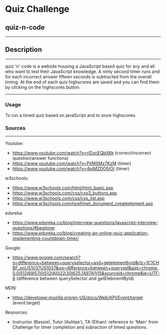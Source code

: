 # Quiz Challenge

## quiz-n-code
***

## Description 
***
quiz 'n' code is a website housing a JavaScript based quiz for any and all who want to test their JavaScript knowledge. A ninty second timer runs and for each incorrect answer fifteen seconds is subtracted from the overall timing. At the end of each quiz highscores are saved and you can find them by clicking on the highscores button. 

***
### Usage
To run a timed quiz based on javaScript and to store highscores. 




### Sources
***
Youtube:
 - https://www.youtube.com/watch?v=riDzcEQbX6k (correct/incorrect question/answer functions)
 - https://www.youtube.com/watch?v=PIiMSMz7KzM (timer)
 - https://www.youtube.com/watch?v=4piMZDO5IOI (timer)

 w3schools:
  - https://www.w3schools.com/html/html_basic.asp
  - https://www.w3schools.com/css/css3_buttons.asp
  - https://www.w3schools.com/css/css_list.asp
  - https://www.w3schools.com/jsref/met_document_createelement.asp

 edureka:
  - https://www.edureka.co/blog/interview-questions/javascript-interview-questions/#beginner
  - https://www.edureka.co/blog/creating-an-online-quiz-application-implementing-countdown-timer/

  Google:
   - https://www.google.com/search?q=difference+between+queryselector+and+getelementbyid&rlz=1C1CHBF_enUS1037US1037&oq=difference+between+querysel&aqs=chrome.0.0i512j69i57j0i512l4j0i22i30i625.14974j1j15&sourceid=chrome&ie=UTF-8 (difference between querySelector and getElebmentById)


MDN:
 - https://developer.mozilla.org/en-US/docs/Web/API/Event/target (event.target)

 Resources:
 - Instructor (Bassie), Tutor (Ashlae'), TA (Ethan): reference to 'Main' from Challenge for timer completion and subraction of timed questions. 